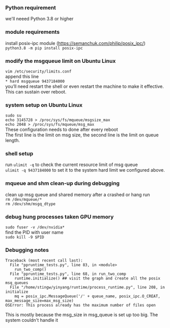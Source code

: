 ### Python requirement
we'll neeed Python 3.8 or higher

### module requirements
install posix-ipc module (https://semanchuk.com/philip/posix_ipc/)   
`python3.8 -m pip install posix-ipc`

### modify the msgqueue limit on Ubuntu Linux  
`vim /etc/security/limits.conf`   
append this line    
`* hard msgqueue 9437184000`  
you’ll need restart the shell or even restart the machine to make it effective.  
This can sustain over reboot.  

### system setup on Ubuntu Linux
`sudo su`   
`echo 3145728 > /proc/sys/fs/mqueue/msgsize_max`   
`echo 2048 > /proc/sys/fs/mqueue/msg_max`   
These configuration needs to done after every reboot   
The first line is the limit on msg size, the second line is the limit on queue length.

### shell setup
run `ulimit -q` to check the current resource limit of msg queue   
`ulimit -q 9437184000` to set it to the system hard limit we configured above.   

### mqueue and shm clean-up during debugging
clean up msg queue and shared memory after a crashed or hang run   
`rm /dev/mqueue/*`  
`rm /dev/shm/msgq_dtype`  

### debug hung processes taken GPU memory 
`sudo fuser -v /dev/nvidia*`   
find the PID with user name   
`sudo kill -9 $PID`  

### Debugging notes
```
Traceback (most recent call last):
  File "ppruntime_tests.py", line 83, in <module>
    run_two_comp()
  File "ppruntime_tests.py", line 68, in run_two_comp
    runtime.initialize() ## visit the graph and create all the posix msq_queues 
  File "/home/stingw/yinyang/runtime/process_runtime.py", line 208, in initialize
    mq = posix_ipc.MessageQueue('/' + queue_name, posix_ipc.O_CREAT, max_message_size=max_msg_size)
OSError: This process already has the maximum number of files open
```
This is mostly because the msg_size in msg_queue is set up too big. The system couldn't handle it 
